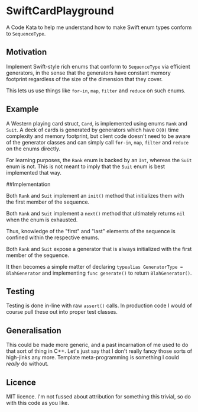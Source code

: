 SwiftCardPlayground
===================

A Code Kata to help me understand how to make Swift enum types conform to `SequenceType`.

## Motivation

Implement Swift-style rich enums that conform to `SequenceType` via efficient generators, in the sense that the generators have constant memory footprint regardless of the size of the dimension that they cover.

This lets us use things like `for-in`, `map`, `filter` and `reduce` on such enums.

## Example
A Western playing card struct, `Card`, is implemented using enums `Rank` and `Suit`. A deck of cards is generated by generators which have `O(0)` time complexity and memory footprint, but client code doesn't need to be aware of the generator classes and can simply call `for-in`, `map`, `filter` and `reduce` on the enums directly.

For learning purposes, the `Rank` enum is backed by an `Int`, whereas the `Suit` enum is not. This is not meant to imply that the `Suit` enum is best implemented that way.

##Implementation

Both `Rank` and `Suit` implement an `init()` method that initializes them with the first member of the sequence.

Both `Rank` and `Suit` implement a `next()` method that ultimately returns `nil` when the enum is exhausted.

Thus, knowledge of the "first" and "last" elements of the sequence is confined within the respective enums.

Both `Rank` and `Suit` expose a generator that is always initialized with the first member of the sequence.

It then becomes a simple matter of declaring `typealias GeneratorType = BlahGenerator` and implementing `func generate()` to return `BlahGenerator()`.

## Testing

Testing is done in-line with raw `assert()` calls. In production code I would of course pull these out into proper test classes.

## Generalisation

This could be made more generic, and a past incarnation of me used to do that sort of thing in C++. Let's just say that I don't really fancy those sorts of high-jinks any more. Template meta-programming is something I could _really_ do without.

## Licence

MIT licence. I'm not fussed about attribution for something this trivial, so do with this code as you like.
